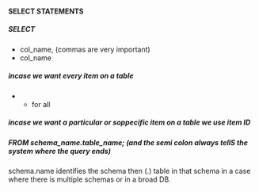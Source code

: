 #### SELECT STATEMENTS
##### SELECT
- col_name, (commas are very important)
- col_name
##### incase we want every item on a table
- * for all
##### incase we want a particular or soppecific item on a table we use item ID
##### FROM schema_name.table_name; (and the semi colon always tellS the system where the query ends)
schema.name identifies the schema then (.) table in that schema in a case where there is multiple schemas or in a broad DB.
